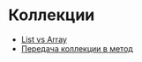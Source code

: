 # Коллекции

* [List vs Array](list-vs-array.md)
* [Передача коллекции в метод](peredacha-kollekcii-v-metod.md)
